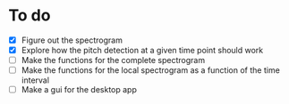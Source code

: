 # To do

- [x] Figure out the spectrogram
- [x] Explore how the pitch detection at a given time point should work
- [ ] Make the functions for the complete spectrogram
- [ ] Make the functions for the local spectrogram as a function of the time interval
- [ ] Make a gui for the desktop app
